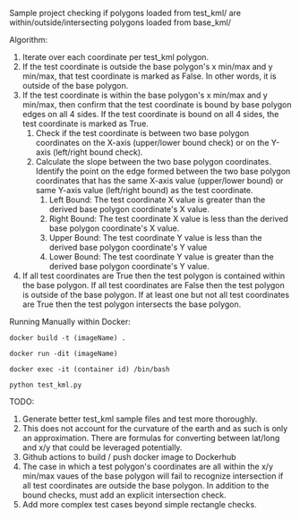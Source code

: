 Sample project checking if polygons loaded from test_kml/ are within/outside/intersecting polygons loaded from base_kml/

Algorithm:

1. Iterate over each coordinate per test_kml polygon.
2. If the test coordinate is outside the base polygon's x min/max and y min/max, that test coordinate is marked as False. In other words, it is outside of the base polygon.
3. If the test coordinate is within the base polygon's x min/max and y min/max, then confirm that the test coordinate is bound by base polygon edges on all 4 sides. If the test coordinate is bound on all 4 sides, the test coordinate is marked as True.
   1. Check if the test coordinate is between two base polygon coordinates on the X-axis (upper/lower bound check) or on the Y-axis (left/right bound check).
   2. Calculate the slope between the two base polygon coordinates. Identify the point on the edge formed between the two base polygon coordinates that has the same X-axis value (upper/lower bound) or same Y-axis value (left/right bound) as the test coordinate.
      1. Left Bound: The test coordinate X value is greater than the derived base polygon coordinate's X value.
      2. Right Bound: The test coordinate X value is less than the derived base polygon coordinate's X value.
      3. Upper Bound: The test coordinate Y value is less than the derived base polygon coordinate's Y value
      4. Lower Bound: The test coordinate Y value is greater than the derived base polygon coordinate's Y value.
4. If all test coordinates are True then the test polygon is contained within the base polygon. If all test coordinates are False then the test polygon is outside of the base polygon. If at least one but not all test coordinates are True then the test polygon intersects the base polygon.

Running Manually within Docker:

`docker build -t (imageName) . `

`docker run -dit (imageName)`

`docker exec -it (container id) /bin/bash`

`python test_kml.py`

TODO:

1. Generate better test_kml sample files and test more thoroughly.
2. This does not account for the curvature of the earth and as such is only an approximation. There are formulas for converting between lat/long and x/y that could be leveraged potentially.
3. Github actions to build / push docker image to Dockerhub
4. The case in which a test polygon's coordinates are all within the x/y min/max vaues of the base polygon will fail to recognize intersection if all test coordinates are outside the base polygon. In addition to the bound checks, must add an explicit intersection check.
5. Add more complex test cases beyond simple rectangle checks.
